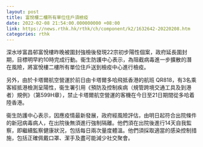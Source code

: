 ```yaml
---
layout: post
title: 富悅樓二樓所有單位住戶須檢疫
date: 2022-02-08 21:54:00.000000000 +08:00
link: https://news.rthk.hk/rthk/ch/component/k2/1632642-20220208.htm
categories: rthk
---
```


深水埗富昌邨富悅樓昨晚被圍封強檢後發現22宗初步陽性個案，政府延長圍封期，目標明早約10時完成行動。衞生防護中心表示，為阻截病毒進一步擴散的潛在風險，將富悅樓二樓所有單位住戶送到檢疫中心進行檢疫。

另外，由於卡塔爾航空營運於前日由卡塔爾多哈飛抵香港的航班 QR818，有3名乘客經抵港檢測呈陽性，衞生署引用《預防及控制疾病（規管跨境交通工具及到港者）規例》（第599H章），禁止卡塔爾航空營運的客機在今日至21日期間從多哈着陸香港。

衞生防護中心表示，因應疫情最新發展，政府經風險評估，由明日起符合出院條件的新冠病毒病人，在出院後無須進行強制隔離。他們須在出院後進行14天自我監察，即繼續監察健康狀況，包括每日兩次量度體溫。他們須採取適當的感染控制措施，包括正確佩戴口罩、潔手及盡可能減少社交聚會。
